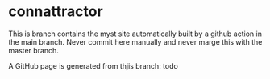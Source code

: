 connattractor
==========================

This is branch contains the myst site automatically built by a github action in the main branch.
Never commit here manually and never marge this with the master branch.

A GitHub page is generated from thjis branch: todo
